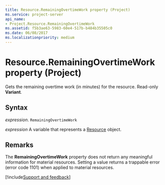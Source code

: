 ```yaml
---
title: Resource.RemainingOvertimeWork property (Project)
ms.service: project-server
api_name:
- Project.Resource.RemainingOvertimeWork
ms.assetid: f5b3ae63-5983-60e4-517b-b484b35505c0
ms.date: 06/08/2017
ms.localizationpriority: medium
---
```



# Resource.RemainingOvertimeWork property (Project)

Gets the remaining overtime work (in minutes) for the resource. Read-only **Variant**.


## Syntax

_expression_. `RemainingOvertimeWork`

_expression_ A variable that represents a [Resource](./Project.Resource.md) object.


## Remarks

The **RemainingOvertimeWork** property does not return any meaningful information for material resources. Setting a value returns a trappable error (error code 1101) when applied to material resources.

[!include[Support and feedback](~/includes/feedback-boilerplate.md)]